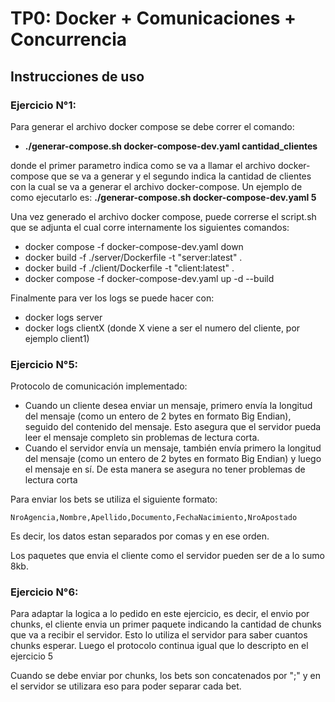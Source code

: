 # TP0: Docker + Comunicaciones + Concurrencia

## Instrucciones de uso
### Ejercicio N°1:

Para generar el archivo docker compose se debe correr el comando: 
* **./generar-compose.sh docker-compose-dev.yaml cantidad_clientes**

donde el primer parametro indica como se va a llamar el archivo docker-compose que se va a generar y el segundo indica la cantidad de clientes con la cual se va a generar el archivo docker-compose. Un ejemplo de como ejecutarlo es: **./generar-compose.sh docker-compose-dev.yaml 5**

Una vez generado el archivo docker compose, puede correrse el script.sh que se adjunta el cual corre internamente los siguientes comandos:
* docker compose -f docker-compose-dev.yaml down
* docker build -f ./server/Dockerfile -t "server:latest" .
* docker build -f ./client/Dockerfile -t "client:latest" .
* docker compose -f docker-compose-dev.yaml up -d --build

Finalmente para ver los logs se puede hacer con:
* docker logs server
* docker logs clientX (donde X viene a ser el numero del cliente, por ejemplo client1)


### Ejercicio N°5:

Protocolo de comunicación implementado:

* Cuando un cliente desea enviar un mensaje, primero envía la longitud del mensaje (como un entero de 2 bytes en formato Big Endian), seguido del contenido del mensaje. Esto asegura que el servidor pueda leer el mensaje completo sin problemas de lectura corta.
* Cuando el servidor envía un mensaje, también envía primero la longitud del mensaje (como un entero de 2 bytes en formato Big Endian) y luego el mensaje en sí. De esta manera se asegura no tener problemas de lectura corta

Para enviar los bets se utiliza el siguiente formato:

    NroAgencia,Nombre,Apellido,Documento,FechaNacimiento,NroApostado

Es decir, los datos estan separados por comas y en ese orden.

Los paquetes que envia el cliente como el servidor pueden ser de a lo sumo 8kb.

### Ejercicio N°6:

Para adaptar la logica a lo pedido en este ejercicio, es decir, el envio por chunks, el cliente envia un primer paquete indicando la cantidad de chunks que va a recibir el servidor. Esto lo utiliza el servidor para saber cuantos chunks esperar. Luego el protocolo continua igual que lo descripto en el ejercicio 5

Cuando se debe enviar por chunks, los bets son concatenados por ";" y en el servidor se utilizara eso para poder separar cada bet.